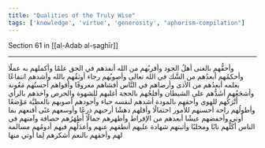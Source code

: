 ```yaml
---
title: "Qualities of the Truly Wise"
tags: ['knowledge', 'virtue', 'generosity', "aphorism-compilation"]
---
```


 Section 61 in [[al-Adab al-ṣaghīr]]

---
وأحقُّهم بالغنى أهلُ الجود وأقربُهم من الله أنفذهم في الحق علمًا وأكملهم به عملًا وأحكمُهم أبعدُهم من الشَّك في الله تعالى وأصوبُهم رجاء أوثقُهم بالله وأشدهم انتفاعًا بعلمه أبعدُهم من الأذى وأرضاهم في النَّاس أفشاهم معروفًا وأقواهم أحسنُهم مَعُونة وأشجَعُهم أشَدُّهم على الشيطان وأفلجُهم بالحجة أغلبهم للشهوة والحرص وآخذهم بالرأي أَتْرَكُهم للهوى وأحقهم بالمودة أشدهم لنفسه حياء وأجودهم أصوبهم بالعطيَّة مَوْضعًا وأطولُهم راحة أحسنهم للأمور احتمالًا وأقلهم دهشًا أرحبهم ذرعًا وأوسعهم غنًى أقنعهم بما أوتي وأخفضهم عيشًا أبعدهم من الإفراط وأظهرهم جمالًا أَظهَرُهم حصافة وآمنهم في الناس أكَلُّهم نابًا ومخلبًا وأثبتهم شهادة عليهم أنطقهم عنهم وأعدَلُهم فيهم أدومُهم مسالمة لهم وأحقهم بالنعم أشكرهم لِما أوتي منها
